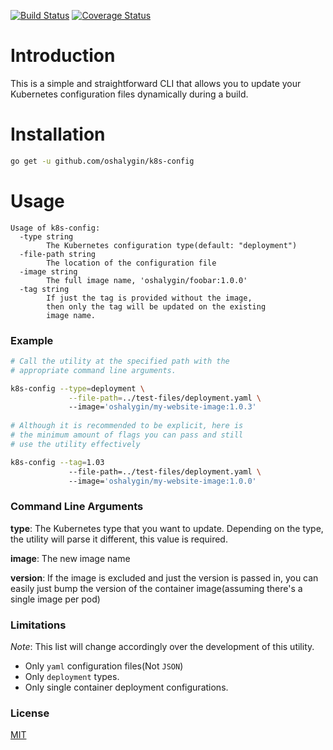 [![Build Status](https://travis-ci.org/oshalygin/k8s-config.svg?branch=master)](https://travis-ci.org/oshalygin/k8s-config)
[![Coverage Status](https://coveralls.io/repos/github/oshalygin/k8s-config/badge.svg?branch=master)](https://coveralls.io/github/oshalygin/k8s-config?branch=master)
# Introduction

This is a simple and straightforward CLI that allows you to update your Kubernetes configuration files dynamically during a build.

# Installation

```bash
go get -u github.com/oshalygin/k8s-config
```

# Usage

```
Usage of k8s-config:
  -type string
        The Kubernetes configuration type(default: "deployment")
  -file-path string
        The location of the configuration file
  -image string
        The full image name, 'oshalygin/foobar:1.0.0'
  -tag string
        If just the tag is provided without the image,
        then only the tag will be updated on the existing
        image name.
```

### Example

```bash
# Call the utility at the specified path with the 
# appropriate command line arguments.

k8s-config --type=deployment \
             --file-path=../test-files/deployment.yaml \  
             --image='oshalygin/my-website-image:1.0.3'
             
# Although it is recommended to be explicit, here is
# the minimum amount of flags you can pass and still
# use the utility effectively

k8s-config --tag=1.03
             --file-path=../test-files/deployment.yaml \  
             --image='oshalygin/my-website-image:1.0.0'             
```

### Command Line Arguments

**type**: The Kubernetes type that you want to update.  Depending on the type, the utility will parse it different, this value is required.

**image**: The new image name
 
**version**: If the image is excluded and just the version is passed in, you can easily just bump the version of the container image(assuming there's a single image per pod)

### Limitations
_Note_: This list will change accordingly over the development of this utility.
* Only `yaml` configuration files(Not `JSON`)
* Only `deployment` types.
* Only single container deployment configurations.

### License

[MIT](LICENSE)

